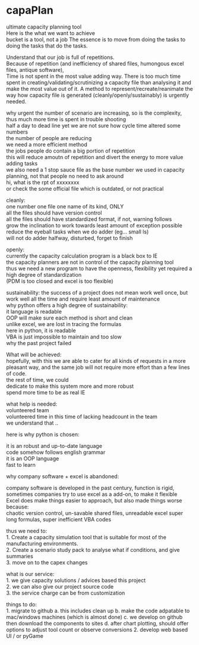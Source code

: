 # capaPlan
ultimate capacity planning tool<br />
Here is the what we want to achieve<br />
bucket is a tool, not a job
The essence is to move from doing the tasks to doing the tasks that do the tasks.<br />

Understand that our job is full of repetitions. <br />
Because of repetition (and inefficiency of shared files, humongous excel files, antique software), <br />
Time is not spent in the most value adding way. There is too much time spent in creating/validating/scrutinizing a capacity file than analysing it and make the most value out of it.
A method to represent/recreate/reanimate the way how capacity file is generated (cleanly/openly/sustainably) is urgently needed.

why urgent
the number of scenario are increasing, so is the complexity, thus much more time is spent in trouble shooting<br />
    half a day to dead line yet we are not sure how cycle time altered some numbers<br />
the number of people are reducing <br />
    we need a more efficient method<br />
the jobs people do contain a big portion of repetition <br />
    this will reduce amoutn of repetition and divert the energy to more value adding tasks<br />
we also need a 1 stop sauce file as the base number we used in capacity planning, not that people no need to ask around <br />
    hi, what is the rpt of xxxxxxxx<br />
or check the some official file which is outdated, or not practical <br />

cleanly:<br />
    one number one file one name of its kind, ONLY<br />
    all the files should have version control<br />
    all the files should have standardized format, if not, warning follows<br />
    grow the inclination to work towards least amount of exception possible<br />
    reduce the eyeball tasks when we do adder (eg... small ls)<br />
    will not do adder halfway, disturbed, forget to finish<br />

openly:<br />
    currently the capacity calculation program is a black box to IE<br />
    the capacity planners are not in control of the capacity planning tool<br />
    thus we need a new program to have the openness, flexibility yet required a high degree of standardization<br />
        (PDM is too closed and excel is too flexible)<br />
        
sustainability:
    the success of a project does not mean work well once, but work well all the time and require least amount of maintenance<br />
    why python offers a high degree of sustainability:<br />
        it language is readable<br />
        OOP will make sure each method is short and clean<br />
        unlike excel, we are lost in tracing the formulas<br />
        here in python, it is readable<br />
        VBA is just impossible to maintain and too slow<br />
        why the past project failed<br />
    


What will be achieved:<br />
hopefully, with this we are able to cater for all kinds of requests in a more pleasant way, and the same job will not require more effort than a few lines of code.<br />
the rest of time, we could <br />
    dedicate to make this system more and more robust <br />
    spend more time to be as real IE <br />
    
what help is needed:<br />
volunteered team<br />
volunteered time in this time of lacking headcount in the team<br />
we understand that ..<br />

here is why python is chosen:<br />

it is an robust and up-to-date language<br />
code somehow follows english grammar<br />
it is an OOP language<br />
fast to learn<br />

why company software + excel is abandoned:<br />

company software is developed in the past century, function is rigid, sometimes companies try to use excel as a add-on, to make it flexible<br />
Excel does make things easier to approach, but also made things worse because: <br />
chaotic version control, un-savable shared files, unreadable excel super long formulas, super inefficient VBA codes<br />

        
thus we need to: <br />
    1. Create a capacity simulation tool that is suitable for most of the manufacturing environments.<br />
    2. Create a scenario study pack to analyse what if conditions, and give summaries<br />
    3. move on to the capex changes<br />

what is our service:<br />
    1. we give capacity solutions / advices based this project <br />
    2. we can also give our project source code<br />
    3. the service charge can be from customization<br />

things to do:<br />
    1. migrate to github
        a. this includes clean up
        b. make the code adpatable to mac/windows machines (which is almost done)
        c. we develop on github then download the components to sites
        d. after chart plotting, should offer options to adjust tool count or observe conversions
    2. develop web based UI /  or pyGame
  
